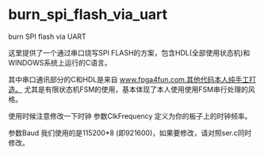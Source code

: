# burn_spi_flash_via_uart
burn SPI flash via UART

这里提供了一个通过串口烧写SPI FLASH的方案，包含HDL(全部使用状态机)和WINDOWS系统上运行的C语言。


其中串口通讯部分的C和HDL是来自 www.fpga4fun.com.其他代码本人纯手工打造。
尤其是有限状态机FSM的使用，基本体现了本人使用使用FSM串行处理的风格。


使用时候注意修改一下时钟
参数ClkFrequency 定义为你的板子上的时钟频率。

参数Baud 我们使用的是115200*8 (即921600)，如果要修改，请对照ser.c同时修改。










